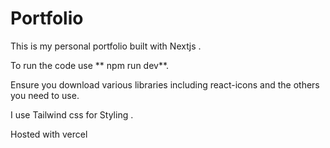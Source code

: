 # Portfolio
This is my personal portfolio built with Nextjs .

To run the code use ** npm run dev**.

Ensure you download various libraries including react-icons and the others you need to use.

I use Tailwind css for Styling .

Hosted with vercel
